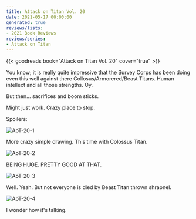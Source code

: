 ```yaml
---
title: Attack on Titan Vol. 20
date: 2021-05-17 00:00:00
generated: true
reviews/lists:
- 2021 Book Reviews
reviews/series:
- Attack on Titan
---
```

{{< goodreads book="Attack on Titan Vol. 20" cover="true" >}}

You know; it is really quite impressive that the Survey Corps has been doing even this well against there Collosus/Armorered/Beast Titans. Human intellect and all those strengths. Oy.  

But then... sacrifices and boom sticks.  

<!--more-->

Might just work. Crazy place to stop.  

Spoilers:  

![AoT-20-1](/embeds/books/attachments/aot-20-1.png)  

More crazy simple drawing. This time with Colossus Titan.  

![AoT-20-2](/embeds/books/attachments/aot-20-2.png)  

BEING HUGE. PRETTY GOOD AT THAT.  

![AoT-20-3](/embeds/books/attachments/aot-20-3.png)  

Well. Yeah. But not everyone is died by Beast Titan thrown shrapnel.  

![AoT-20-4](/embeds/books/attachments/aot-20-4.png)  

I wonder how it's talking.


